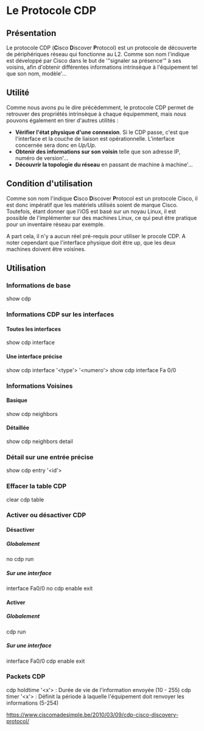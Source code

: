 # Le Protocole CDP

## Présentation

Le protocole CDP (**C**isco **D**iscover **P**rotocol) est un protocole
de découverte de périphériques réseau qui fonctionne au L2. Comme son
nom l'indique est développé par Cisco dans le but de '"signaler sa
présence'" à ses voisins, afin d'obtenir différentes informations
intrinsèque à l'équipement tel que son nom, modèle'...

## Utilité

Comme nous avons pu le dire précédemment, le protocole CDP permet de
retrouver des propriétés intrinsèque à chaque équipemment, mais nous
pouvons également en tirer d'autres utilités :

-   **Vérifier l'état physique d'une connexion**. Si le CDP passe,
    c'est que l'interface et la couche de liaison est opérationnelle.
    L'interface concernée sera donc en *Up/Up*.
-   **Obtenir des informations sur son voisin** telle que son adresse
    IP, numéro de version'...
-   **Découvrir la topologie du réseau** en passant de machine à
    machine'...

## Condition d'utilisation

Comme son nom l'indique **C**isco **D**iscover **P**rotocol est un
protocole Cisco, il est donc impératif que les matériels utilisés soient
de marque Cisco. Toutefois, étant donner que l'iOS est basé sur un
noyau Linux, il est possible de l'implémenter sur des machines Linux,
ce qui peut être pratique pour un inventaire réseau par exemple.

A part cela, il n'y a aucun réel pré-requis pour utiliser le procole
CDP. A noter cependant que l'interface physique doit être up, que les
deux machines doivent être voisines.

## Utilisation

### Informations de base

show cdp

### Informations CDP sur les interfaces

#### Toutes les interfaces

show cdp interface

#### Une interface précise

show cdp interface '<type'> '<numero'> show cdp interface Fa 0/0

### Informations Voisines

#### Basique

show cdp neighbors

#### Détaillée

show cdp neighbors detail

### Détail sur une entrée précise

show cdp entry '<id'>

### Effacer la table CDP

clear cdp table

### Activer ou désactiver CDP

#### Désactiver

##### Globalement

no cdp run

##### Sur une interface

interface Fa0/0 no cdp enable exit

#### Activer

##### Globalement

cdp run

##### Sur une interface

interface Fa0/0 cdp enable exit

### Packets CDP

cdp holdtime '<x'> : Durée de vie de l'information envoyée (10 - 255)
cdp timer '<x'> : Définit la période à laquelle l'équipement doit
renvoyer les informations (5-254)

<https://www.ciscomadesimple.be/2010/03/09/cdp-cisco-discovery-protocol/>
